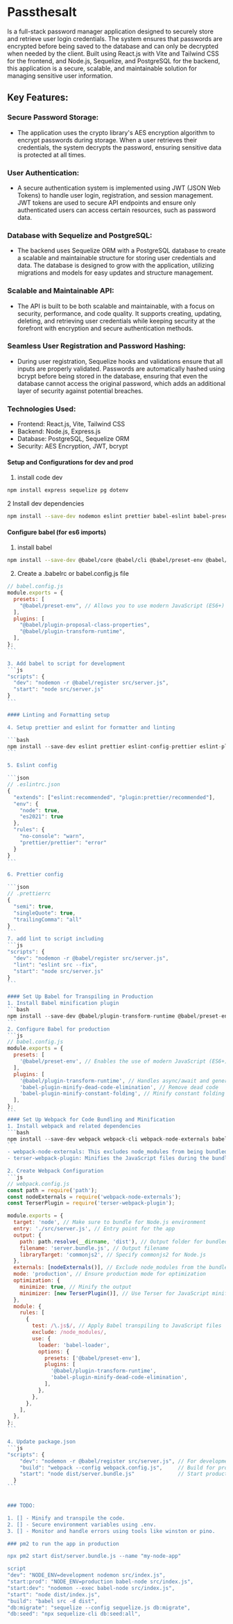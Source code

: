 # Passthesalt

Is a full-stack password manager application designed to securely store and retrieve user login credentials. The system ensures that passwords are encrypted before being saved to the database and can only be decrypted when needed by the client. Built using React.js with Vite and Tailwind CSS for the frontend, and Node.js, Sequelize, and PostgreSQL for the backend, this application is a secure, scalable, and maintainable solution for managing sensitive user information.

## Key Features:

### Secure Password Storage:

- The application uses the crypto library's AES encryption algorithm to encrypt passwords during storage. When a user retrieves their credentials, the system decrypts the password, ensuring sensitive data is protected at all times.

### User Authentication:

- A secure authentication system is implemented using JWT (JSON Web Tokens) to handle user login, registration, and session management. JWT tokens are used to secure API endpoints and ensure only authenticated users can access certain resources, such as password data.

### Database with Sequelize and PostgreSQL:

- The backend uses Sequelize ORM with a PostgreSQL database to create a scalable and maintainable structure for storing user credentials and data. The database is designed to grow with the application, utilizing migrations and models for easy updates and structure management.

### Scalable and Maintainable API:

- The API is built to be both scalable and maintainable, with a focus on security, performance, and code quality. It supports creating, updating, deleting, and retrieving user credentials while keeping security at the forefront with encryption and secure authentication methods.

### Seamless User Registration and Password Hashing:

- During user registration, Sequelize hooks and validations ensure that all inputs are properly validated. Passwords are automatically hashed using bcrypt before being stored in the database, ensuring that even the database cannot access the original password, which adds an additional layer of security against potential breaches.

### Technologies Used:

- Frontend: React.js, Vite, Tailwind CSS
- Backend: Node.js, Express.js
- Database: PostgreSQL, Sequelize ORM
- Security: AES Encryption, JWT, bcrypt

#### Setup and Configurations for dev and prod

1. install code dev

```bash
npm install express sequelize pg dotenv

```

2 Install dev dependencies

```bash
npm install --save-dev nodemon eslint prettier babel-eslint babel-preset-env
```

#### Configure babel (for es6 imports)

1. install babel

```bash
npm install --save-dev @babel/core @babel/cli @babel/preset-env @babel/register
```

2. Create a .babelrc or babel.config.js file

````js
// babel.config.js
module.exports = {
  presets: [
    "@babel/preset-env", // Allows you to use modern JavaScript (ES6+)
  ],
  plugins: [
    "@babel/plugin-proposal-class-properties",
    "@babel/plugin-transform-runtime",
  ],
};
```

3. Add babel to script for development
```js
"scripts": {
  "dev": "nodemon -r @babel/register src/server.js",
  "start": "node src/server.js"
}
```

#### Linting and Formatting setup

4. Setup prettier and eslint for formatter and linting

```bash
npm install --save-dev eslint prettier eslint-config-prettier eslint-plugin-prettier
```

5. Eslint config

```json
// .eslintrc.json
{
  "extends": ["eslint:recommended", "plugin:prettier/recommended"],
  "env": {
    "node": true,
    "es2021": true
  },
  "rules": {
    "no-console": "warn",
    "prettier/prettier": "error"
  }
}
```

6. Prettier config

```json
// .prettierrc
{
  "semi": true,
  "singleQuote": true,
  "trailingComma": "all"
}
```
7. add lint to script including
```js
"scripts": {
  "dev": "nodemon -r @babel/register src/server.js",
  "lint": "eslint src --fix",
  "start": "node src/server.js"
}
```

#### Set Up Babel for Transpiling in Production
1. Install Babel minification plugin
```bash
npm install --save-dev @babel/plugin-transform-runtime @babel/preset-env babel-minify
```
2. Configure Babel for production
```js
// babel.config.js
module.exports = {
  presets: [
    '@babel/preset-env', // Enables the use of modern JavaScript (ES6+)
  ],
  plugins: [
    '@babel/plugin-transform-runtime', // Handles async/await and generator functions
    'babel-plugin-minify-dead-code-elimination', // Remove dead code
    'babel-plugin-minify-constant-folding', // Minify constant folding
  ],
};
```
#### Set Up Webpack for Code Bundling and Minification
1. Install webpack and related dependencies
```bash
npm install --save-dev webpack webpack-cli webpack-node-externals babel-loader terser-webpack-plugin
```
- webpack-node-externals: This excludes node_modules from being bundled, as they don’t need to be bundled for a server-side application.
- terser-webpack-plugin: Minifies the JavaScript files during the bundling process.

2. Create Webpack Configuration
```js
// webpack.config.js
const path = require('path');
const nodeExternals = require('webpack-node-externals');
const TerserPlugin = require('terser-webpack-plugin');

module.exports = {
  target: 'node', // Make sure to bundle for Node.js environment
  entry: './src/server.js', // Entry point for the app
  output: {
    path: path.resolve(__dirname, 'dist'), // Output folder for bundled files
    filename: 'server.bundle.js', // Output filename
    libraryTarget: 'commonjs2', // Specify commonjs2 for Node.js
  },
  externals: [nodeExternals()], // Exclude node_modules from the bundle
  mode: 'production', // Ensure production mode for optimization
  optimization: {
    minimize: true, // Minify the output
    minimizer: [new TerserPlugin()], // Use Terser for JavaScript minification
  },
  module: {
    rules: [
      {
        test: /\.js$/, // Apply Babel transpiling to JavaScript files
        exclude: /node_modules/,
        use: {
          loader: 'babel-loader',
          options: {
            presets: ['@babel/preset-env'],
            plugins: [
              '@babel/plugin-transform-runtime',
              'babel-plugin-minify-dead-code-elimination',
            ],
          },
        },
      },
    ],
  },
};
```

4. Update package.json
```js
"scripts": {
    "dev": "nodemon -r @babel/register src/server.js", // For development
    "build": "webpack --config webpack.config.js",     // Build for production
    "start": "node dist/server.bundle.js"              // Start production server
  }
```


### TODO:

1. [] - Minify and transpile the code.
2. [] - Secure environment variables using .env.
3. [] - Monitor and handle errors using tools like winston or pino.

### pm2 to run the app in production

npx pm2 start dist/server.bundle.js --name "my-node-app"

script
"dev": "NODE_ENV=development nodemon src/index.js",
"start:prod": "NODE_ENV=production babel-node src/index.js",
"start:dev": "nodemon --exec babel-node src/index.js",
"start": "node dist/index.js",
"build": "babel src -d dist",
"db:migrate": "sequelize --config sequelize.js db:migrate",
"db:seed": "npx sequelize-cli db:seed:all",
````
